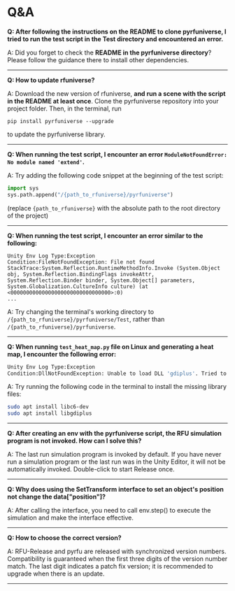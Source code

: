 # Q&A

**Q: After following the instructions on the README to clone pyrfuniverse, I tried to run the test script in the Test directory and encountered an error.**

A: Did you forget to check the **README in the pyrfuniverse directory**? Please follow the guidance there to install other dependencies.

---

**Q: How to update rfuniverse?**

A: Download the new version of rfuniverse, **and run a scene with the script in the README at least once**. Clone the pyrfuniverse repository into your project folder. Then, in the terminal, run

```
pip install pyrfuniverse --upgrade
```

to update the pyrfuniverse library.

---

**Q: When running the test script, I encounter an error `ModuleNotFoundError: No module named 'extend'`.**

A: Try adding the following code snippet at the beginning of the test script:

```python
import sys
sys.path.append("/{path_to_rfuniverse}/pyrfuniverse")
```

(replace `{path_to_rfuniverse}` with the absolute path to the root directory of the project)

---

**Q: When running the test script, I encounter an error similar to the following:**

```
Unity Env Log Type:Exception
Condition:FileNotFoundException: File not found
StackTrace:System.Reflection.RuntimeMethodInfo.Invoke (System.Object obj, System.Reflection.BindingFlags invokeAttr, System.Reflection.Binder binder, System.Object[] parameters, System.Globalization.CultureInfo culture) (at <00000000000000000000000000000000>:0)
...
```

A: Try changing the terminal's working directory to `/{path_to_rfuniverse}/pyrfuniverse/Test`, rather than `/{path_to_rfuniverse}/pyrfuniverse`.

---

**Q: When running `test_heat_map.py` file on Linux and generating a heat map, I encounter the following error:**

```bash
Unity Env Log Type:Exception
Condition:DllNotFoundException: Unable to load DLL 'gdiplus'. Tried to load the following dynamic libraries: Unable to load dynamic library 'gdiplus' because of 'Failed to open the requested dynamic library (0x06000000) dlerror() = gdiplus: cannot open shared object file: No such file or directory
```

A: Try running the following code in the terminal to install the missing library files:

```bash
sudo apt install libc6-dev
sudo apt install libgdiplus
```

---

**Q: After creating an env with the pyrfuniverse script, the RFU simulation program is not invoked. How can I solve this?**

A: The last run simulation program is invoked by default. If you have never run a simulation program or the last run was in the Unity Editor, it will not be automatically invoked. Double-click to start Release once.

---

**Q: Why does using the SetTransform interface to set an object's position not change the data["position"]?**

A: After calling the interface, you need to call env.step() to execute the simulation and make the interface effective.

---

**Q: How to choose the correct version?**

A: RFU-Release and pyrfu are released with synchronized version numbers. Compatibility is guaranteed when the first three digits of the version number match. The last digit indicates a patch fix version; it is recommended to upgrade when there is an update.

---